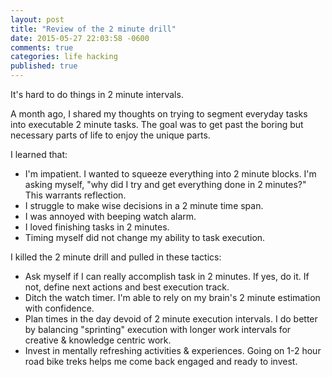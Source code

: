 ```yaml
---
layout: post
title: "Review of the 2 minute drill"
date: 2015-05-27 22:03:58 -0600
comments: true
categories: life hacking
published: true
---
```


It's hard to do things in 2 minute intervals.

<!-- more -->

A month ago, I shared my thoughts on trying to segment everyday
tasks into executable 2 minute tasks. The goal was to get past
the boring but necessary parts of life to enjoy the unique parts.

I learned that:

- I'm impatient. I wanted to squeeze everything into 2 minute
blocks. I'm asking myself, "why did I try and get everything done in 2
minutes?" This warrants reflection.
- I struggle to make wise decisions in a 2 minute time span.
- I was annoyed with beeping watch alarm.
- I loved finishing tasks in 2 minutes.
- Timing myself did not change my ability to task execution.


I killed the 2 minute drill and pulled in these tactics:

- Ask myself if I can really accomplish task in 2 minutes. If yes, do it.
If not, define next actions and best execution track.
- Ditch the watch timer. I'm able to rely on my brain's 2 minute
estimation with confidence.
- Plan times in the day devoid of 2 minute execution
intervals. I do better by balancing "sprinting" execution with longer
work intervals for creative & knowledge centric work.
- Invest in mentally refreshing activities & experiences. Going on 1-2
hour road bike treks helps me come back engaged and ready to invest.

